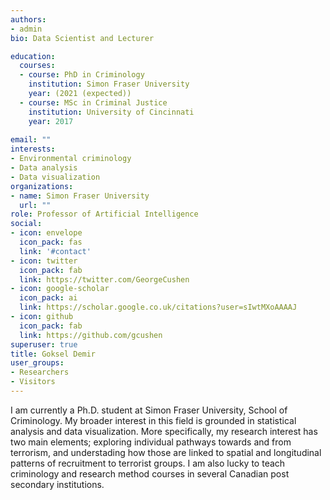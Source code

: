 ```yaml
---
authors:
- admin
bio: Data Scientist and Lecturer

education:
  courses:
  - course: PhD in Criminology
    institution: Simon Fraser University
    year: (2021 (expected))
  - course: MSc in Criminal Justice
    institution: University of Cincinnati
    year: 2017
  
email: ""
interests:
- Environmental criminology
- Data analysis
- Data visualization
organizations:
- name: Simon Fraser University
  url: ""
role: Professor of Artificial Intelligence
social:
- icon: envelope
  icon_pack: fas
  link: '#contact'
- icon: twitter
  icon_pack: fab
  link: https://twitter.com/GeorgeCushen
- icon: google-scholar
  icon_pack: ai
  link: https://scholar.google.co.uk/citations?user=sIwtMXoAAAAJ
- icon: github
  icon_pack: fab
  link: https://github.com/gcushen
superuser: true
title: Goksel Demir
user_groups:
- Researchers
- Visitors
---
```


I am currently a Ph.D. student at Simon Fraser University, School of Criminology. My broader interest in this field is grounded in statistical analysis and data visualization. More specifically, my research interest has two main elements; exploring individual pathways towards and from terrorism, and understading how those are linked to spatial and longitudinal patterns of recruitment to terrorist groups. I am also lucky to teach criminology and research method courses in several Canadian post secondary institutions.